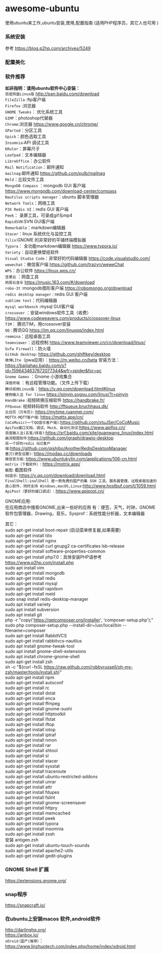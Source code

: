 # awesome-ubuntu
使用ubuntu来工作,ubuntu安装,使用,配置指南 (适用PHP程序员，其它人也可用 )

###  系统安装
参考  https://blog.p2hp.com/archives/5249  
###  配置美化

###  软件推荐
**如非指明：请用ubuntu软件中心安装：**  
`百度网盘Linux版`   http://pan.baidu.com/download   
`FileZilla` :ftp客户端  
`Firefox` :浏览器  
`GNOME Tweaks`： 优化系统工具  
`GIMP`：photoshop代替器  
`Chrome`:浏览器  https://www.google.cn/chrome/  
`GParted`：分区工具  
`Gpick`：颜色选取工具  
`Insomnia`:API 调试工具  
`KRuler`：屏幕尺子  
`Leafpad`：文本编辑器  
`LibreOffice`：办公软件  
`Mail Notification`：邮件通知  
`mailnag`:邮件通知 https://github.com/pulb/mailnag  
`Meld`：比较文件工具  
`MongoDB Compass` ：mongodb GUI 客户端  https://www.mongodb.com/download-center/compass  
`Nautilus scripts manager`：ubuntu 脚本管理器  
`Network Tools`：网络工具  
`P3X Redis UI`：redis GUI 客户端  
`Peek`： 录屏工具，可录成gif与mp4  
`RapidSVN`:SVN GUI客户端  
`Remarkable`：markdown编辑器  
`Stacer`：linux 系统优化与监控工具  
`Tilix`:GNOME 的非常好的平铺终端模拟器  
`Typora`：  全功能markdown编辑器  https://www.typora.io/  
`Variety`：自动更换壁纸软件  
`Visual Studio Code`：非常好的代码编辑器  https://code.visualstudio.com/  
`wewechat`：微信客户端   https://github.com/trazyn/weweChat  
`WPS`：办公软件  https://linux.wps.cn/  
`坚果云` ：网盘工具  
`网易云音乐` https://music.163.com/#/download  
`robo-3t` :mongodb图形客户端  https://robomongo.org/download  
`redis desktop manager`  : redis GUI 客户端  
`sublime text`：代码编辑器  
`mysql workbench` :mysql GUI客户端  
`crossover` ：安装windows软件工具（收费）  https://www.codeweavers.com/products/crossover-linux  
`TIM`： 腾讯TIM，用crossover安装  
`QQ` : 腾讯QQ https://im.qq.com/linuxqq/index.html  
`remmina`：远程桌面工具  
`teamviewer`：远程控制  https://www.teamviewer.cn/cn/download/linux/  
`Gufw Firewall`：防火墙  
`GitHub desktop`: https://github.com/shiftkey/desktop  
`微博LIte`（pwa应用）：https://m.weibo.cn/beta 安装方法：https://baijiahao.baidu.com/s?id=1596434637672077344&wfr=spider&for=pc   
`Gnome Games` ：Gnome 小游戏集合  
`深度终端` ：有远程管理功能。（文件上传下载）  
`腾讯视频Linux版`：https://v.qq.com/download.html#linux  
`搜狗输入法 for linux` https://pinyin.sogou.com/linux/?r=pinyin  
`HandBrake` :视频转换压缩软件 https://handbrake.fr/  
`FFQueue`: 视频转码软件 http://ffqueue.bruchhaus.dk/  
`云日历（万年历)`: https://mytime.ruanmei.com/  
`MQTTX-MQTT客户端`: https://mqttx.app/cn/  
`CoCoMusic(一个QQ音乐客户端)`:https://github.com/xtuJSer/CoCoMusic  
`Apifox接口文档、调试、Mock、自动化测试`:https://www.apifox.cn/  
`百度输入法(五笔/拼音)`:https://srf.baidu.com/site/guanwang_linux/index.html  
`画流程图软件`:https://github.com/jgraph/drawio-desktop  
`另一个好的redis GUI客户端`:https://github.com/qishibo/AnotherRedisDesktopManager  
`墨刀(原型设置)`: https://modao.cc/downloads  
`微信官方版`: https://www.ubuntukylin.com/applications/106-cn.html  
`motrix（下载软件）`: https://motrix.app/  
`截图`: 截图软件  
`QQ音乐`: https://y.qq.com/download/download.html  
`FinalShell:inalShell 是一款免费的国产的集 SSH 工具、服务器管理、远程桌面加速的良心软件，同时支持 Windows,macOS,Linux`:http://www.hostbuf.com/t/1059.html   
`ApiPost（更好的接口调试）`: https://www.apipost.cn/  


GNOME应用:  
在应用商店中搜索GNOME,出来一些好的应用
有：便签，天气，时钟，GNOME 软件包管理器，Drawing，音乐，Sysprof：系统性能分析器，文本编辑器


其它：  
sudo apt-get install boot-repair  (启动菜单修复器,如果需要)  
sudo apt-get install tilix  
sudo apt-get install nginx  
sudo apt-get install curl gnupg2 ca-certificates lsb-release  
sudo apt-get install software-properties-common  
sudo apt-get install php7.0：具体安装PHP请参考 https://www.p2hp.com/install.php    
sudo apt install vim  
sudo apt-get install mongodb  
sudo apt-get install redis  
sudo apt-get install mysql  
sudo apt-get install rapidsvn  
sudo apt-get install meld   
sudo snap install redis-desktop-manager  
sudo apt install variety  
sudo apt install subversion  
sudo apt install git  
php -r "copy('https://getcomposer.org/installer', 'composer-setup.php');"     
sudo php composer-setup.php --install-dir=/usr/local/bin --filename=composer  
sudo apt-get install RabbitVCS  
sudo apt-get install rabbitvcs-nautilus  
sudo apt install gnome-tweak-tool  
sudo apt install gnome-shell-extensions  
sudo apt install chrome-gnome-shell  
sudo apt-get install zsh  
sh -c "$(curl -fsSL https://raw.github.com/robbyrussell/oh-my-zsh/master/tools/install.sh)"  
sudo apt-get install npm  
sudo apt-get install autoconf  
sudo apt-get install rc  
sudo apt-get install dstat  
sudo apt-get install enca  
sudo apt-get install ffmpeg  
sudo apt-get install gnome-sushi  
sudo apt-get install httptoolkit  
sudo apt-get install ifstat  
sudo apt-get install iftop  
sudo apt-get install iotop  
sudo apt-get install iptraf  
sudo apt-get install nmon  
sudo apt-get install rar  
sudo apt-get install shtool  
sudo apt-get install sl  
sudo apt-get install stacer   
sudo apt-get install sysstat  
sudo apt-get install traceroute  
sudo apt-get install ubuntu-restricted-addons  
sudo apt-get install unrar  
sudo apt-get install attr  
sudo apt-get install fdupes  
sudo apt-get install fslint  
sudo apt-get install gnome-screensaver  
sudo apt-get install httpry  
sudo apt-get install memcached  
sudo apt-get install peek  
sudo apt-get install typora  
sudo apt-get install insomnia  
sudo apt-get install zssh  
安装 antigen.zsh   
sudo apt-get install ubuntu-touch-sounds  
sudo apt-get install apache2-utils  
sudo apt-get install gedit-plugins   

### GNOME Shell 扩展  
https://extensions.gnome.org/  
### snap程序  
https://snapcraft.io/  

### 在ubuntu上安装macos 软件,android软件 
http://darlinghq.org/  
https://anbox.io/  
`xDroid:国产(推荐）`：https://www.linzhuotech.com/index.php/home/index/xdroid.html  

